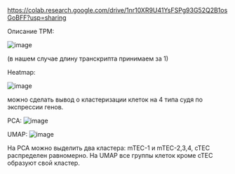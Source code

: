 https://colab.research.google.com/drive/1nr10XR9U41YsFSPg93G52Q2B1osGoBFF?usp=sharing

Описание TPM:

![image](https://user-images.githubusercontent.com/91340562/208302299-bc17581d-cb95-44c9-9cac-197cb4567810.png)

(в нашем случае длину транскрипта принимаем за 1)

Heatmap:

![image](https://user-images.githubusercontent.com/91340562/208302339-41728151-49de-4b01-969c-7eef021a938e.png)

можно сделать вывод о кластеризации клеток на 4 типа судя по экспрессии генов.

PCA:
![image](https://user-images.githubusercontent.com/91340562/208302381-01156b86-8b95-4614-83bb-f38b3620f9f4.png)

UMAP:
![image](https://user-images.githubusercontent.com/91340562/208302397-a746b12c-8377-454f-bc5d-4acb205d892c.png)

На PCA можно выделить два кластера: mTEC-1 и mTEC-2,3,4, cTEC распределен равномерно.
На UMAP все группы клеток кроме cTEC образуют свой кластер.
